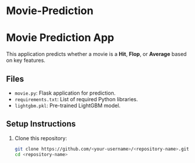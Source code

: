# Movie-Prediction 
# Movie Prediction App

This application predicts whether a movie is a **Hit**, **Flop**, or **Average** based on key features.

## Files
- `movie.py`: Flask application for prediction.
- `requirements.txt`: List of required Python libraries.
- `lightgbm.pkl`: Pre-trained LightGBM model.

## Setup Instructions
1. Clone this repository:
   ```bash
   git clone https://github.com/<your-username>/<repository-name>.git
   cd <repository-name>
